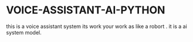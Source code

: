 # VOICE-ASSISTANT-AI-PYTHON
this is a voice assistant system its work your work as like a robort . it is a ai system model.
